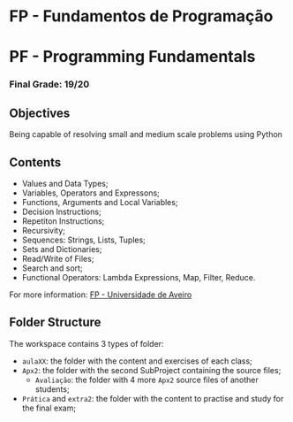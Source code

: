 # FP - Fundamentos de Programação
# PF - Programming Fundamentals
### Final Grade: 19/20

## Objectives
Being capable of resolving small and medium scale problems using Python

## Contents
  * Values and Data Types;
  * Variables, Operators and Expressons;
  * Functions, Arguments and Local Variables;
  * Decision Instructions;
  * Repetiton Instructions;
  * Recursivity;
  * Sequences: Strings, Lists, Tuples;
  * Sets and Dictionaries;
  * Read/Write of Files;
  * Search and sort;
  * Functional Operators: Lambda Expressions, Map, Filter, Reduce.

For more information: [FP - Universidade de Aveiro](https://www.ua.pt/pt/uc/12286)

## Folder Structure
The workspace contains 3 types of folder:
- `aulaXX`: the folder with the content and exercises of each class;
- `Apx2`: the folder with the second SubProject containing the source files;
   - `Avaliação`: the folder with 4 more `Apx2` source files of another students;
 - `Prática` and `extra2`: the folder with the content to practise and study for the final exam;

